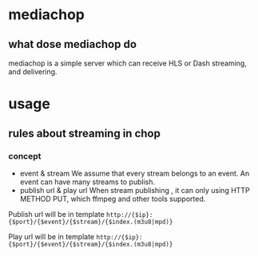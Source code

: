 # mediachop
## what dose mediachop do
mediachop is a simple server which can receive HLS or Dash streaming, and delivering.

# usage
## rules about streaming in chop
### concept
- event & stream
 We assume that every stream belongs to an event.
 An event can have many streams to publish.
- publish url & play url
 When stream publishing , it can only using HTTP METHOD PUT, which ffmpeg and other tools supported.

 Publish url will be in template `http://{$ip}:{$port}/{$event}/{$stream}/{$index.(m3u8|mpd)}`

 Play url will be in template `http://{$ip}:{$port}/{$event}/{$stream}/{$index.(m3u8|mpd)}`
